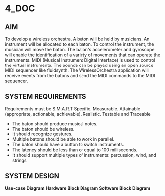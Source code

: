 # 4_DOC
## AIM
To develop a wireless orchestra. A baton will be held by musicians. An instrument will be allocated to each baton. To control the instrument, the musician will move the baton. The baton's accelerometer and gyroscope will enable the identification of a variety of movements that can operate the instruments. MIDI (Musical Instrument Digital Interface) is used to control the virtual instruments. The sounds can be played using an open source MIDI sequencer like fluidsynth. The WirelessOrchestra application will receive events from the batons and send the MIDI
commands to the MIDI sequencer.


## SYSTEM REQUIREMENTS
Requirements must be S.M.A.R.T Specific. Measurable. Attainable (appropriate, actionable, achievable). Realistic. Testable and Traceable
- The baton should produce musical notes.
- The baton should be wireless.
- It should recognize gestures.
- Multiple batons should be able to work in parallel.
- The baton should have a button to switch instruments.
- The latency should be less than or equal to 100 milliseconds.
- It should support multiple types of instruments: percussion, wind, and strings

## SYSTEM DESIGN
  **Use-case Diagram**
  **Hardware Block Diagram**
  **Software Block Diagram**
